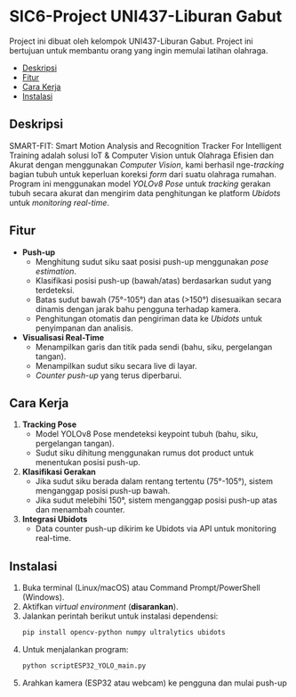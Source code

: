 # SIC6-Project UNI437-Liburan Gabut

Project ini dibuat oleh kelompok UNI437-Liburan Gabut. Project ini bertujuan untuk membantu orang yang ingin memulai latihan olahraga. 

- [Deskripsi](#deskripsi)
- [Fitur](#fitur)
- [Cara Kerja](#cara-kerja)
- [Instalasi](#instalasi)

## Deskripsi

SMART-FIT: Smart Motion Analysis and Recognition Tracker For Intelligent Training adalah solusi IoT & Computer Vision untuk Olahraga Efisien dan Akurat dengan menggunakan *Computer Vision*, kami berhasil nge-*tracking* bagian tubuh untuk keperluan koreksi *form* dari suatu olahraga rumahan. Program ini menggunakan model *YOLOv8 Pose* untuk *tracking* gerakan tubuh secara akurat dan mengirim data penghitungan ke platform *Ubidots* untuk *monitoring real-time*.

## Fitur
- **Push-up**
    * Menghitung sudut siku saat posisi push-up menggunakan *pose estimation*.
    * Klasifikasi posisi push-up (bawah/atas) berdasarkan sudut yang terdeteksi.
    * Batas sudut bawah (75°-105°) dan atas (>150°) disesuaikan secara dinamis dengan jarak bahu pengguna terhadap kamera.
    * Penghitungan otomatis dan pengiriman data ke *Ubidots* untuk penyimpanan dan analisis.
- **Visualisasi Real-Time**
    * Menampilkan garis dan titik pada sendi (bahu, siku, pergelangan tangan).
    * Menampilkan sudut siku secara live di layar.
    * *Counter push-up* yang terus diperbarui.
## Cara Kerja
1. **Tracking Pose**
    * Model YOLOv8 Pose mendeteksi keypoint tubuh (bahu, siku, pergelangan tangan).
    * Sudut siku dihitung menggunakan rumus dot product untuk menentukan posisi push-up.
2. **Klasifikasi Gerakan**
    * Jika sudut siku berada dalam rentang tertentu (75°-105°), sistem menganggap posisi push-up bawah.
    * Jika sudut melebihi 150°, sistem menganggap posisi push-up atas dan menambah counter.
3. **Integrasi Ubidots**
    * Data counter push-up dikirim ke Ubidots via API untuk monitoring real-time.
## Instalasi
1. Buka terminal (Linux/macOS) atau Command Prompt/PowerShell (Windows).
2. Aktifkan *virtual environment* (**disarankan**).
3. Jalankan perintah berikut untuk instalasi dependensi:
   ```bash
   pip install opencv-python numpy ultralytics ubidots
   ```
4. Untuk menjalankan program:
   ```bash
   python scriptESP32_YOLO_main.py
   ```
5. Arahkan kamera (ESP32 atau webcam) ke pengguna dan mulai push-up